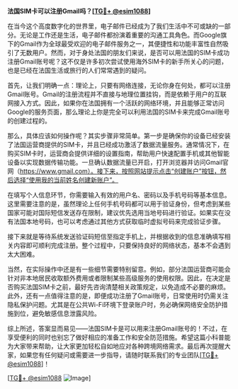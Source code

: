**法国SIM卡可以注册Gmail吗？[[TG💪+ @esim1088](https://t.me/s/esim1088)]**

在当今这个高度数字化的世界里，电子邮件已经成为了我们生活中不可或缺的一部分。无论是工作还是生活，电子邮件都扮演着重要的沟通工具角色。而Google旗下的Gmail作为全球最受欢迎的电子邮件服务之一，其便捷性和功能丰富性自然吸引了无数用户。然而，对于身处法国的朋友们来说，是否可以用法国的SIM卡成功注册Gmail账号呢？这不仅是许多初次尝试使用海外SIM卡的新手所关心的问题，也是已经在法国生活或旅行的人们常常遇到的疑问。

首先，让我们明确一点：理论上，只要有网络连接，无论你身在何处，都可以注册Gmail账号。Gmail的注册流程并不直接与地理位置挂钩，而是依赖于用户的互联网接入方式。因此，如果你在法国拥有一个活跃的网络环境，并且能够正常访问Google的服务页面，那么理论上你是完全可以利用法国的SIM卡来完成Gmail账号的创建过程的。

那么，具体应该如何操作呢？其实步骤非常简单。第一步是确保你的设备已经安装了法国运营商提供的SIM卡，并且已经成功激活了数据流量服务。通常情况下，在购买SIM卡时，运营商会提供详细的设置指南，帮助用户快速配置手机或其他智能设备以实现数据传输功能。一旦确认数据流量已开启，打开浏览器并访问Gmail官网（https://www.gmail.com）。接下来，按照网站提示点击“创建账户”按钮，然后选择“使用我的当前姓名创建新账户”。

在填写个人信息环节，你需要输入有效的用户名、密码以及手机号码等基本信息。这里需要注意的是，虽然理论上任何手机号码都可以用于验证身份，但考虑到某些国家可能对国际短信发送存在限制，建议优先选用当地号码进行验证。如果实在没有法国本地号码，也可以考虑通过其他方式获取临时虚拟号码来完成验证步骤。

接下来就是等待系统发送验证码短信至指定手机上，并根据收到的信息准确填写相关内容即可顺利完成注册。整个过程中，只要保持良好的网络状态，基本不会遇到太大困难。

当然，在实际操作中还是有一些细节需要特别留意。例如，部分法国运营商可能会针对非本地居民收取额外费用或者限制某些高级服务的使用权限。因此，在决定是否购买法国SIM卡之前，最好先咨询清楚相关政策规定，以免造成不必要的麻烦。此外，还有一点值得注意的是，即便成功注册了Gmail账号，日常使用时仍需关注隐私保护问题。尤其是在公共Wi-Fi环境下登录账户时，务必确保网络安全防护措施到位，避免敏感信息泄露风险。

综上所述，答案显而易见——法国SIM卡是可以用来注册Gmail账号的！不过，在享受便利的同时也别忘了做好相应的准备工作和安全防范措施。希望这篇小科普能为大家带来帮助，让大家更加轻松自如地应对各种跨境网络需求。最后再次提醒大家，如果您有任何疑问或需要进一步指导，请随时联系我们的专业团队[[TG💪+ @esim1088](https://t.me/s/esim1088)]！

[[TG💪+ @esim1088](https://t.me/s/esim1088) ![Image](https://i.postimg.cc/4NQfJmqS/Snipaste-2025-05-13-00-14-12.png)]